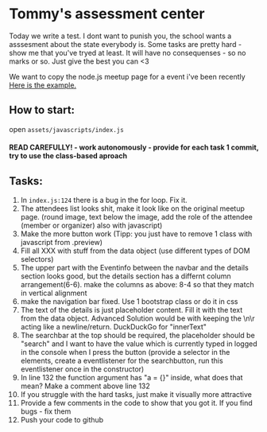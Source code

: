 # Tommy's assessment center

Today we write a test. I dont want to punish you, the school wants a asssesment about the state everybody is. Some tasks are pretty hard - show me that you've tryed at least. It will have no consequenses - so no marks or so. Just give the best you can <3

We want to copy the node.js meetup page for a event i've been recently
[Here is the example.](https://www.meetup.com/Node-js-Meetup-Berlin/events/242217963/?eventId=242217963)


## How to start:
open `assets/javascripts/index.js`



#### READ CAREFULLY! - work autonomously - provide for each task 1 commit, try to use the class-based aproach

## Tasks:
1. In `index.js:124` there is a bug in the for loop. Fix it.
2. The attendees list looks shit, make it look like on the original meetup page. (round image, text below the image, add the role of the attendee (member or organizer) also with javascript)
3. Make the more button work (Tipp: you just have to remove 1 class with javascript from .preview)
4. Fill all XXX with stuff from the data object (use different types of DOM selectors)
5. The upper part with the Eventinfo between the navbar and the details section looks good, but the details section has a differnt column arrangement(6-6). make the columns as above: 8-4 so that they match in vertical alignment
6. make the navigation bar fixed. Use 1 bootstrap class or do it in css
7. The text of the details is just placeholder content. Fill it with the text from the data object. Advanced Solution would be with keeping the \n\r acting like a newline/return. DuckDuckGo for "innerText"
8. The searchbar at the top should be required, the placeholder should be "search" and I want to have the value which is currently typed in logged in the console when I press the button (provide a selector in the elements, create a eventlistener for the searchbutton, run this eventlistener once in the constructor)
9. In line 132 the function argument has "a = {}" inside, what does that mean? Make a comment above line 132
10. If you struggle with the hard tasks, just make it visually more attractive
11. Provide a few comments in the code to show that you got it. If you find bugs - fix them
12. Push your code to github
